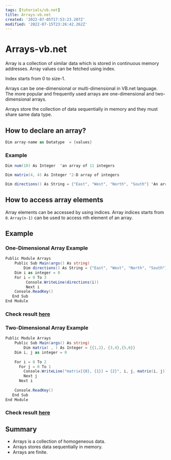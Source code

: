 ```yaml
---
tags: [tutorials/vb.net]
title: Arrays-vb.net
created: '2022-07-05T17:53:23.207Z'
modified: '2022-07-15T23:26:42.262Z'
---
```


# Arrays-vb.net

Array is a collection of similar data which is stored in continuous memory addresses. Array values can be fetched using index. 

Index starts from 0 to size-1.

Arrays can be one-dimensional or multi-dimensional in VB.net language. The more popular and frequently used arrays are one-dimensional and two-dimensional arrays.

Arrays store the collection of data sequentially in memory and they must share same data type.

## How to declare an array?

```c#
Dim array-name as Datatype  = {values}
```

### Example

```c#
Dim num(10) As Integer	'an array of 11 integers

Dim matrix(4, 4) As Integer	'2-D array of integers

Dim directions() As String = {"East", "West", "North", "South"} 'An array of 4 string elements 
```

## How to access array elements

Array elements can be accessed by using indices. Array indices starts from `0`.  `Array(n-1)` can be used to access nth element of an array.

## Example

### One-Dimensional Array Example

```c#
Public Module Arrays
	Public Sub Main(args() As string)
		Dim directions() As String = {"East", "West", "North", "South"} 
    Dim i as integer = 0
    For i = 0 To 3
         Console.WriteLine(directions(i))
         Next i
    Console.ReadKey()
   End Sub
End Module
```
### Check result [here](https://onecompiler.com/vb/3vtttv828)


### Two-Dimensional Array Example

```c#
Public Module Arrays
	Public Sub Main(args() As string)
		Dim matrix( , ) As Integer = {{1,2}, {3,4},{5,6}} 
    Dim i, j as integer = 0
    
    For i = 0 To 2
      For j = 0 To 1
        Console.WriteLine("matrix[{0}, {1}] = {2}", i, j, matrix(i, j))
        Next j
      Next i     
    
    Console.ReadKey()
   End Sub
End Module
```

### Check result [here](https://onecompiler.com/vb/3vttud8gc)

## Summary

* Arrays is a collection of homogeneous data.
* Arrays stores data sequentially in memory.
* Arrays are finite.

